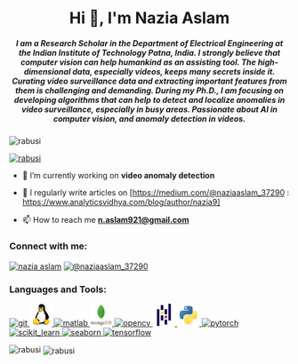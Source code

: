 <h1 align="center">Hi 👋, I'm Nazia Aslam</h1>
<h5 align="center">I am a Research Scholar in the Department of Electrical Engineering at the Indian Institute of Technology Patna, India. I strongly believe that computer vision can help humankind as an assisting tool. The high-dimensional data, especially videos, keeps many secrets inside it. Curating video surveillance data and extracting important features from them is challenging and demanding. During my Ph.D., I am focusing on developing algorithms that can help to detect and localize anomalies in video surveillance, especially in busy areas. Passionate about AI in computer vision, and anomaly detection in videos.</h3>

<p align="left"> <img src="https://komarev.com/ghpvc/?username=rabusi&label=Profile%20views&color=0e75b6&style=flat" alt="rabusi" /> </p>

<p align="left"> <a href="https://github.com/ryo-ma/github-profile-trophy"><img src="https://github-profile-trophy.vercel.app/?username=rabusi" alt="rabusi" /></a> </p>

- 🔭 I’m currently working on **video anomaly detection**

- 📝 I regularly write articles on [https://medium.com/@naziaaslam_37290 : https://www.analyticsvidhya.com/blog/author/nazia9]

- 📫 How to reach me **n.aslam921@gmail.com**

<h3 align="left">Connect with me:</h3>
<p align="left">
<a href="https://linkedin.com/in/nazia-aslam-904305100" target="blank"><img align="center" src="https://raw.githubusercontent.com/rahuldkjain/github-profile-readme-generator/master/src/images/icons/Social/linked-in-alt.svg" alt="nazia aslam" height="30" width="40" /></a>
<a href="https://medium.com/@naziaaslam_37290" target="blank"><img align="center" src="https://raw.githubusercontent.com/rahuldkjain/github-profile-readme-generator/master/src/images/icons/Social/medium.svg" alt="@naziaaslam_37290" height="30" width="40" /></a>
</p>

<h3 align="left">Languages and Tools:</h3>
<p align="left"> <a href="https://git-scm.com/" target="_blank" rel="noreferrer"> <img src="https://www.vectorlogo.zone/logos/git-scm/git-scm-icon.svg" alt="git" width="40" height="40"/> </a> <a href="https://www.linux.org/" target="_blank" rel="noreferrer"> <img src="https://raw.githubusercontent.com/devicons/devicon/master/icons/linux/linux-original.svg" alt="linux" width="40" height="40"/> </a> <a href="https://www.mathworks.com/" target="_blank" rel="noreferrer"> <img src="https://upload.wikimedia.org/wikipedia/commons/2/21/Matlab_Logo.png" alt="matlab" width="40" height="40"/> </a> <a href="https://www.mongodb.com/" target="_blank" rel="noreferrer"> <img src="https://raw.githubusercontent.com/devicons/devicon/master/icons/mongodb/mongodb-original-wordmark.svg" alt="mongodb" width="40" height="40"/> </a> <a href="https://opencv.org/" target="_blank" rel="noreferrer"> <img src="https://www.vectorlogo.zone/logos/opencv/opencv-icon.svg" alt="opencv" width="40" height="40"/> </a> <a href="https://pandas.pydata.org/" target="_blank" rel="noreferrer"> <img src="https://raw.githubusercontent.com/devicons/devicon/2ae2a900d2f041da66e950e4d48052658d850630/icons/pandas/pandas-original.svg" alt="pandas" width="40" height="40"/> </a> <a href="https://www.python.org" target="_blank" rel="noreferrer"> <img src="https://raw.githubusercontent.com/devicons/devicon/master/icons/python/python-original.svg" alt="python" width="40" height="40"/> </a> <a href="https://pytorch.org/" target="_blank" rel="noreferrer"> <img src="https://www.vectorlogo.zone/logos/pytorch/pytorch-icon.svg" alt="pytorch" width="40" height="40"/> </a> <a href="https://scikit-learn.org/" target="_blank" rel="noreferrer"> <img src="https://upload.wikimedia.org/wikipedia/commons/0/05/Scikit_learn_logo_small.svg" alt="scikit_learn" width="40" height="40"/> </a> <a href="https://seaborn.pydata.org/" target="_blank" rel="noreferrer"> <img src="https://seaborn.pydata.org/_images/logo-mark-lightbg.svg" alt="seaborn" width="40" height="40"/> </a> <a href="https://www.tensorflow.org" target="_blank" rel="noreferrer"> <img src="https://www.vectorlogo.zone/logos/tensorflow/tensorflow-icon.svg" alt="tensorflow" width="40" height="40"/> </a> </p>

<p><img align="left" src="https://github-readme-stats.vercel.app/api/top-langs?username=rabusi&show_icons=true&locale=en&layout=compact" alt="rabusi" /></p>

<p>&nbsp;<img align="center" src="https://github-readme-stats.vercel.app/api?username=rabusi&show_icons=true&locale=en" alt="rabusi" /></p>

